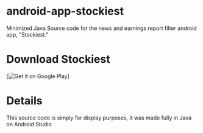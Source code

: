 # android-app-stockiest
Minimized Java Source code for the news and earnings report filter android app, "Stockiest."

# Download Stockiest
[![Get it on Google Play](play.google.com/intl/en_us/badges/images/generic/en_badge_web_generic.png)]

# Details
This source code is simply for display purposes, it was made fully in Java on Android Studio
